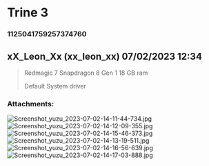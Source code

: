 # Trine 3
### 1125041759257374760
## xX_Leon_Xx (xx_leon_xx) 07/02/2023 12:34 

> Redmagic 7
> Snapdragon 8 Gen 1
> 18 GB ram
> 
> Default System driver
### Attachments: 
![Screenshot_yuzu_2023-07-02-14-11-44-734.jpg](https://yuzudiscordbackup.s3.us-west-2.amazonaws.com/files-media/1125041759257374760_Screenshot_yuzu_2023-07-02-14-11-44-734.jpg)
![Screenshot_yuzu_2023-07-02-14-12-09-355.jpg](https://yuzudiscordbackup.s3.us-west-2.amazonaws.com/files-media/1125041759257374760_Screenshot_yuzu_2023-07-02-14-12-09-355.jpg)
![Screenshot_yuzu_2023-07-02-14-15-46-373.jpg](https://yuzudiscordbackup.s3.us-west-2.amazonaws.com/files-media/1125041759257374760_Screenshot_yuzu_2023-07-02-14-15-46-373.jpg)
![Screenshot_yuzu_2023-07-02-14-13-19-511.jpg](https://yuzudiscordbackup.s3.us-west-2.amazonaws.com/files-media/1125041759257374760_Screenshot_yuzu_2023-07-02-14-13-19-511.jpg)
![Screenshot_yuzu_2023-07-02-14-16-56-639.jpg](https://yuzudiscordbackup.s3.us-west-2.amazonaws.com/files-media/1125041759257374760_Screenshot_yuzu_2023-07-02-14-16-56-639.jpg)
![Screenshot_yuzu_2023-07-02-14-17-03-888.jpg](https://yuzudiscordbackup.s3.us-west-2.amazonaws.com/files-media/1125041759257374760_Screenshot_yuzu_2023-07-02-14-17-03-888.jpg)

